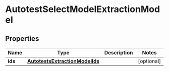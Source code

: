 

# AutotestSelectModelExtractionModel


## Properties

| Name | Type | Description | Notes |
|------------ | ------------- | ------------- | -------------|
|**ids** | [**AutotestsExtractionModelIds**](AutotestsExtractionModelIds.md) |  |  [optional] |




